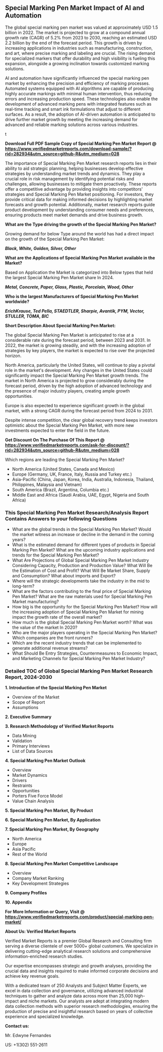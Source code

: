 <h2>Special Marking Pen Market Impact of AI and Automation</h2><p>The global special marking pen market was valued at approximately USD 1.5 billion in 2022. The market is projected to grow at a compound annual growth rate (CAGR) of 5.2% from 2023 to 2030, reaching an estimated USD 2.2 billion by the end of the forecast period. This growth is driven by increasing applications in industries such as manufacturing, construction, and art, where precise marking and labeling are crucial. The rising demand for specialized markers that offer durability and high visibility is fueling this expansion, alongside a growing inclination towards customized marking solutions.</p><p>AI and automation have significantly influenced the special marking pen market by enhancing the precision and efficiency of marking processes. Automated systems equipped with AI algorithms are capable of producing highly accurate markings with minimal human intervention, thus reducing errors and increasing production speed. These technologies also enable the development of advanced marking pens with integrated features such as real-time tracking and smart ink formulations that adjust to different surfaces. As a result, the adoption of AI-driven automation is anticipated to drive further market growth by meeting the increasing demand for advanced and reliable marking solutions across various industries.</p>t</p><p id="" class=""><strong>Download Full PDF Sample Copy of Special Marking Pen Market Report @ <a href="https://www.verifiedmarketreports.com/download-sample/?rid=282934&utm_source=github-R&utm_medium=028" target="_blank">https://www.verifiedmarketreports.com/download-sample/?rid=282934&utm_source=github-R&utm_medium=028</a></strong></p><p>The importance of&nbsp;Special Marking Pen Market research reports lies in their ability to aid strategic planning, helping businesses develop effective strategies by understanding market trends and dynamics. They play a crucial role in risk management by identifying potential risks and challenges, allowing businesses to mitigate them proactively. These reports offer a competitive advantage by providing insights into competitors' strategies and Special Marking Pen Market positioning. For investors, they provide critical data for making informed decisions by highlighting market forecasts and growth potential. Additionally, market research reports guide product development by understanding consumer needs and preferences, ensuring products meet market demands and drive business growth.</p><p><strong>What are the&nbsp;Type driving the growth of the Special Marking Pen Market?</strong></p><p id="" class="">Growing demand for below Type around the world has had a direct impact on the growth of the Special Marking Pen Market:</p><em><strong>Black, White, Golden, Silver, Other</strong></em></p><strong>What are the&nbsp;Applications&nbsp;of Special Marking Pen Market available in the Market?</strong></p><p id="" class="">Based on Application the Market is categorized into Below types that held the largest Special Marking Pen Market share In 2024.</p><em><strong>Metal, Concrete, Paper, Glass, Plastic, Porcelain, Wood, Other</strong></em></p><strong>Who is the largest Manufacturers of Special Marking Pen Market worldwide?</strong></p><p><em><strong>ErichKrause, Ted Pella, STAEDTLER, Sharpie, Avantik, PYM, Vector, STULLER, TOMA, BIC</strong></em></p><p id="" class=""><strong>Short Description About Special Marking Pen Market:</strong></p><p>The global Special Marking Pen Market is anticipated to rise at a considerable rate during the forecast period, between 2023 and 2031. In 2022, the market is growing steadily, and with the increasing adoption of strategies by key players, the market is expected to rise over the projected horizon.</p><p>North America, particularly the United States, will continue to play a pivotal role in the market's development. Any changes in the United States could significantly impact the Special Marking Pen Market growth trends. The market in North America is projected to grow considerably during the forecast period, driven by the high adoption of advanced technology and the presence of major industry players, creating ample growth opportunities.</p><p>Europe is also expected to experience significant growth in the global market, with a strong CAGR during the forecast period from 2024 to 2031.</p><p>Despite intense competition, the clear global recovery trend keeps investors optimistic about the Special Marking Pen Market, with more new investments expected to enter the field in the future.</p><p id="" class=""><strong>Get Discount On The Purchase Of This Report @ <a href="https://www.verifiedmarketreports.com/ask-for-discount/?rid=282934&utm_source=github-R&utm_medium=028" target="_blank">https://www.verifiedmarketreports.com/ask-for-discount/?rid=282934&utm_source=github-R&utm_medium=028</a></strong></p>Which regions are leading the Special Marking Pen Market?</p><ul><li>North America (United States, Canada and Mexico)</li><li>Europe (Germany, UK, France, Italy, Russia and Turkey etc.)</li><li>Asia-Pacific (China, Japan, Korea, India, Australia, Indonesia, Thailand, Philippines, Malaysia and Vietnam)</li><li>South America (Brazil, Argentina, Columbia etc.)</li><li>Middle East and Africa (Saudi Arabia, UAE, Egypt, Nigeria and South Africa)</li></ul><h3 id="" class="">This Special Marking Pen Market Research/Analysis Report Contains Answers to your following Questions</h3><ul><li>What are the global trends in the Special Marking Pen Market? Would the market witness an increase or decline in the demand in the coming years?</li><li>What is the estimated demand for different types of products in Special Marking Pen Market? What are the upcoming industry applications and trends for the Special Marking Pen Market?</li><li>What Are Projections of Global Special Marking Pen Market Industry Considering Capacity, Production and Production Value? What Will Be the Estimation of Cost and Profit? What Will Be Market Share, Supply and Consumption? What about imports and Export?</li><li>Where will the strategic developments take the industry in the mid to long-term?</li><li>What are the factors contributing to the final price of Special Marking Pen Market? What are the raw materials used for Special Marking Pen Market manufacturing?</li><li>How big is the opportunity for the Special Marking Pen Market? How will the increasing adoption of Special Marking Pen Market for mining impact the growth rate of the overall market?</li><li>How much is the global Special Marking Pen Market worth? What was the value of the market In 2020?</li><li>Who are the major players operating in the Special Marking Pen Market? Which companies are the front runners?</li><li>Which are the recent industry trends that can be implemented to generate additional revenue streams?</li><li>What Should Be Entry Strategies, Countermeasures to Economic Impact, and Marketing Channels for Special Marking Pen Market Industry?</li></ul><h3 id="" class="">Detailed TOC of Global Special Marking Pen Market Research Report, 2024-2030</h3><p id="" class=""><strong>1. Introduction of the Special Marking Pen Market</strong></p><ul><li>Overview of the Market</li><li>Scope of Report</li><li>Assumptions</li></ul><p id="" class=""><strong>2. Executive Summary</strong></p><p id="" class=""><strong>3. Research Methodology of Verified Market Reports</strong></p><ul><li>Data Mining</li><li>Validation</li><li>Primary Interviews</li><li>List of Data Sources</li></ul><p id="" class=""><strong>4. Special Marking Pen Market Outlook</strong></p><ul><li>Overview</li><li>Market Dynamics</li><li>Drivers</li><li>Restraints</li><li>Opportunities</li><li>Porters Five Force Model</li><li>Value Chain Analysis</li></ul><p id="" class=""><strong>5. Special Marking Pen Market, By Product</strong></p><p id="" class=""><strong>6. Special Marking Pen Market, By Application</strong></p><p id="" class=""><strong>7. Special Marking Pen Market, By Geography</strong></p><ul><li>North America</li><li>Europe</li><li>Asia Pacific</li><li>Rest of the World</li></ul><p id="" class=""><strong>8. Special Marking Pen Market Competitive Landscape</strong></p><ul><li>Overview</li><li>Company Market Ranking</li><li>Key Development Strategies</li></ul><p id="" class=""><strong>9. Company Profiles</strong></p><p id="" class=""><strong>10. Appendix</strong></p><p id="" class=""><strong>For More Information or Query, Visit @ <a href="https://www.verifiedmarketreports.com/product/special-marking-pen-market/" target="_blank">https://www.verifiedmarketreports.com/product/special-marking-pen-market/</a></strong></p><p id="" class=""><strong>About Us: Verified Market Reports</strong></p><p id="" class="">Verified Market Reports is a premier Global Research and Consulting firm serving a diverse clientele of over 5000+ global customers. We specialize in delivering cutting-edge analytical research solutions and comprehensive information-enriched research studies.</p><p id="" class="">Our expertise encompasses strategic and growth analyses, providing the crucial data and insights required to make informed corporate decisions and achieve key revenue goals.</p><p id="" class="">With a dedicated team of 250 Analysts and Subject Matter Experts, we excel in data collection and governance, utilizing advanced industrial techniques to gather and analyze data across more than 25,000 high-impact and niche markets. Our analysts are adept at integrating modern data collection methods with superior research methodologies, ensuring the production of precise and insightful research based on years of collective experience and specialized knowledge.</p><p id="" class=""><strong>Contact us:</strong></p><p id="" class="">Mr. Edwyne Fernandes</p><p id="" class="">US: +1(302) 551-2611</p>